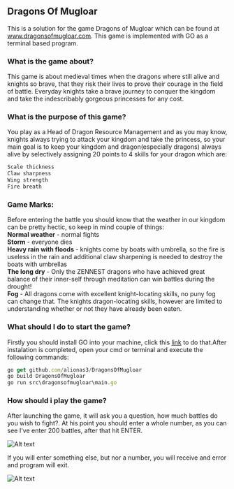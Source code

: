 ## Dragons Of Mugloar
This is a solution for the game Dragons of Mugloar which can be found at www.dragonsofmugloar.com. This game is implemented with GO as a terminal based program.

<h3><b>What is the game about?</b></h3>

This game is about medieval times when the dragons where still alive and knights so brave, that they risk their lives to prove their courage in the field of battle. Everyday knights take a brave journey to conquer the kingdom and take the indescribably gorgeous princesses for any cost.

<h3><b>What is the purpose of this game?</b></h3>

You play as a Head of Dragon Resource Management and as you may know, knights always trying to attack your kingdom and take the princess, so your main goal is to keep your kingdom and dragon(especially dragons) always alive by selectively assigning 20 points to 4 skills for your dragon which are:
```javascript
Scale thickness
Claw sharpness
Wing strength
Fire breath
```
<h3><b>Game Marks:</b></h3>

Before entering the battle you should know that the weather in our kingdom can be pretty hectic, so keep in mind couple of things:
<br />**Normal weather** - normal fights
<br />**Storm** - everyone dies
<br />**Heavy rain with floods** - knights come by boats with umbrella, so the fire is useless in the rain and additional claw sharpening is needed to destroy the boats with umbrellas
<br />**The long dry** - Only the ZENNEST dragons who have achieved great balance of their inner-self through meditation can win battles during the drought!
<br />**Fog** - All dragons come with excellent knight-locating skills, no puny fog can change that. The knights dragon-locating skills, however are limited to understanding whether or not they have already been eaten.

<h3><b>What should I do to start the game?</b></h3>

Firstly you should install GO into your machine, click this [link](https://golang.org/doc/install) to do that.After instalation is completed, open your cmd or terminal and execute the following commands:

```javascript
go get github.com/alionas3/DragonsOfMugloar
go build DragonsOfMugloar
go run src\dragonsofmugloar\main.go
```

<h3><b>How should i play the game?</b></h3>

After launching the game, it will ask you a question, how much battles do you wish to fight?. At his point you should enter a whole number, as you can see I've enter 200 battles, after that hit ENTER.

![Alt text](http://i.imgur.com/RnLV7L8.png)

If you will enter something else, but nor a number, you will receive and error and program will exit.

![Alt text](http://i.imgur.com/bAdzd2c.png)



